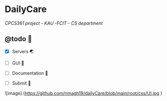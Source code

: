 # DailyCare

_CPCS361 project - KAU -FCIT - CS department_


## @todo :pushpin:
- [x] Servers :earth_asia:
- [ ] GUI :iphone:
- [ ] Documentation :page_with_curl:
- [ ] Submit :tada:


![image] (https://github.com/rimagh19/dailyCare/blob/main/root/css/UI.jpg )

